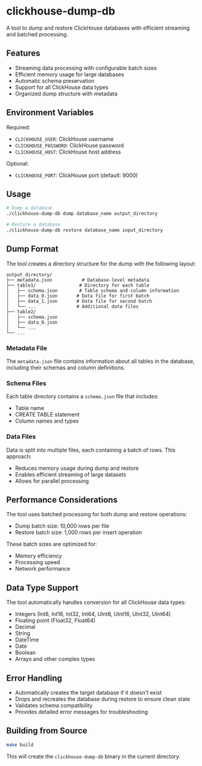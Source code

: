 # clickhouse-dump-db

A tool to dump and restore ClickHouse databases with efficient streaming and batched processing.

## Features

- Streaming data processing with configurable batch sizes
- Efficient memory usage for large databases
- Automatic schema preservation
- Support for all ClickHouse data types
- Organized dump structure with metadata

## Environment Variables

Required:
- `CLICKHOUSE_USER`: ClickHouse username
- `CLICKHOUSE_PASSWORD`: ClickHouse password
- `CLICKHOUSE_HOST`: ClickHouse host address

Optional:
- `CLICKHOUSE_PORT`: ClickHouse port (default: 9000)

## Usage

```bash
# Dump a database
./clickhouse-dump-db dump database_name output_directory

# Restore a database
./clickhouse-dump-db restore database_name input_directory
```

## Dump Format

The tool creates a directory structure for the dump with the following layout:

```
output_directory/
├── metadata.json           # Database-level metadata
├── table1/                # Directory for each table
│   ├── schema.json        # Table schema and column information
│   ├── data_0.json       # Data file for first batch
│   ├── data_1.json       # Data file for second batch
│   └── ...               # Additional data files
├── table2/
│   ├── schema.json
│   ├── data_0.json
│   └── ...
└── ...
```

### Metadata File
The `metadata.json` file contains information about all tables in the database, including their schemas and column definitions.

### Schema Files
Each table directory contains a `schema.json` file that includes:
- Table name
- CREATE TABLE statement
- Column names and types

### Data Files
Data is split into multiple files, each containing a batch of rows. This approach:
- Reduces memory usage during dump and restore
- Enables efficient streaming of large datasets
- Allows for parallel processing

## Performance Considerations

The tool uses batched processing for both dump and restore operations:
- Dump batch size: 10,000 rows per file
- Restore batch size: 1,000 rows per insert operation

These batch sizes are optimized for:
- Memory efficiency
- Processing speed
- Network performance

## Data Type Support

The tool automatically handles conversion for all ClickHouse data types:
- Integers (Int8, Int16, Int32, Int64, UInt8, UInt16, UInt32, UInt64)
- Floating point (Float32, Float64)
- Decimal
- String
- DateTime
- Date
- Boolean
- Arrays and other complex types

## Error Handling

- Automatically creates the target database if it doesn't exist
- Drops and recreates the database during restore to ensure clean state
- Validates schema compatibility
- Provides detailed error messages for troubleshooting

## Building from Source

```bash
make build
```

This will create the `clickhouse-dump-db` binary in the current directory.
